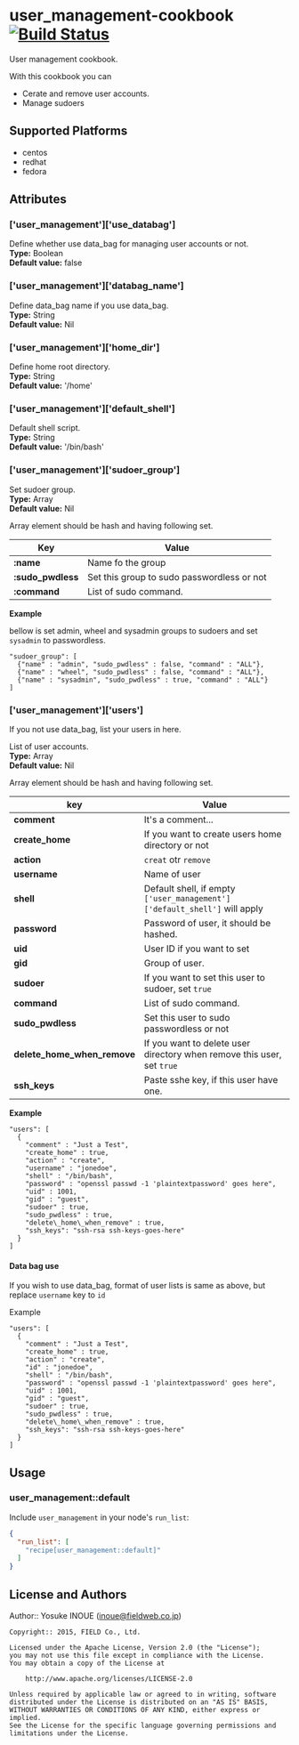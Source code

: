 # user_management-cookbook  [![Build Status](https://secure.travis-ci.org/FFIN/user_management.png)](http://travis-ci.org/FFIN/user_management)

User management cookbook.

With this cookbook you can

* Cerate and remove user accounts.
* Manage sudoers

## Supported Platforms

* centos
* redhat
* fedora

## Attributes

### ['user_management']['use_databag']

Define whether use data_bag for managing user accounts or not.    
**Type:** Boolean  
**Default value:** false

### ['user_management']['databag_name']

Define data\_bag name if you use data\_bag.  
**Type:** String  
**Default value:** Nil


### ['user_management']['home_dir']

Define home root directory.  
**Type:** String  
**Default value:** '/home'

### ['user_management']['default_shell']

Default shell script.  
**Type:** String  
**Default value:** '/bin/bash'


### ['user_management']['sudoer_group']

Set sudoer group.  
**Type:** Array  
**Default value:** Nil

Array element should be hash and having following set.

|Key|Value|
|---|-----|
|**:name**| Name fo the group  |
|**:sudo_pwdless**| Set this group to sudo passwordless or not  |
|**:command**| List of sudo command. |

**Example**

bellow is set admin, wheel and sysadmin groups to sudoers and
set `sysadmin` to passwordless.

```
"sudoer_group": [
  {"name" : "admin", "sudo_pwdless" : false, "command" : "ALL"},
  {"name" : "wheel", "sudo_pwdless" : false, "command" : "ALL"},
  {"name" : "sysadmin", "sudo_pwdless" : true, "command" : "ALL"}
]
```

### ['user_management']['users']

If you not use data_bag, list your users in here.

List of user accounts.  
**Type:** Array  
**Default value:** Nil

Array element should be hash and having following set.

|key|Value|
|---|-----|
|**comment**|  It's a comment...  |
|**create_home**| If you want to create users home directory or not  |
|**action**| `creat` otr `remove`  |
|**username**| Name of user  |
|**shell**| Default shell, if empty `['user_management']['default_shell']` will apply  |
|**password**| Password of user, it should be hashed.  |
|**uid**| User ID if you want to set   |
|**gid**| Group of user.  |
|**sudoer**| If you want to set this user to sudoer, set `true`  |
|**command**| List of sudo command.   |
|**sudo_pwdless**| Set this user to sudo passwordless or not  |
|**delete_home_when_remove**| If you want to delete user directory when remove this user, set `true`  |
|**ssh_keys**| Paste sshe key, if this user have one.|


**Example**

```
"users": [
  {
    "comment" : "Just a Test",
    "create_home" : true,
    "action" : "create",
    "username" : "jonedoe",
    "shell" : "/bin/bash",
    "password" : "openssl passwd -1 'plaintextpassword' goes here",
    "uid" : 1001,
    "gid" : "guest",
    "sudoer" : true,
    "sudo_pwdless" : true,
    "delete\_home\_when_remove" : true,
    "ssh_keys": "ssh-rsa ssh-keys-goes-here"
  }
]
```

#### Data bag use

If you wish to use data_bag, format of user lists is same as above,
but replace `username` key to `id`

Example

```
"users": [
  {
    "comment" : "Just a Test",
    "create_home" : true,
    "action" : "create",
    "id" : "jonedoe",
    "shell" : "/bin/bash",
    "password" : "openssl passwd -1 'plaintextpassword' goes here",
    "uid" : 1001,
    "gid" : "guest",
    "sudoer" : true,
    "sudo_pwdless" : true,
    "delete\_home\_when_remove" : true,
    "ssh_keys": "ssh-rsa ssh-keys-goes-here"
  }
]
```

## Usage

### user_management::default

Include `user_management` in your node's `run_list`:

```json
{
  "run_list": [
    "recipe[user_management::default]"
  ]
}
```

## License and Authors

Author:: Yosuke INOUE (<inoue@fieldweb.co.jp>)

```text
Copyright:: 2015, FIELD Co., Ltd.

Licensed under the Apache License, Version 2.0 (the "License");
you may not use this file except in compliance with the License.
You may obtain a copy of the License at

    http://www.apache.org/licenses/LICENSE-2.0

Unless required by applicable law or agreed to in writing, software
distributed under the License is distributed on an "AS IS" BASIS,
WITHOUT WARRANTIES OR CONDITIONS OF ANY KIND, either express or implied.
See the License for the specific language governing permissions and
limitations under the License.
```
